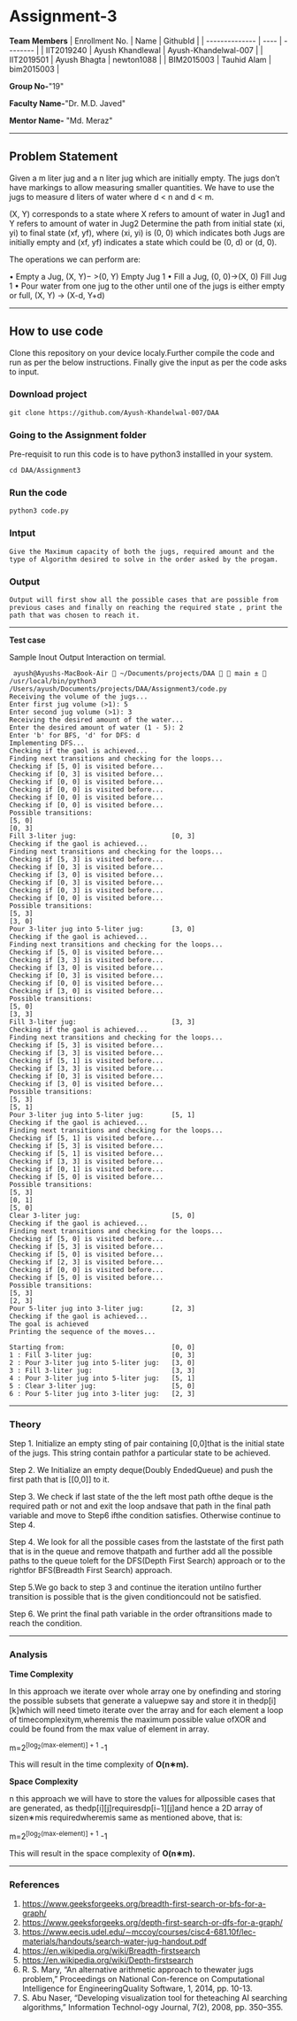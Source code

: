 # Assignment-3

**Team Members**
|   Enrollment No.  |   Name   | GithubId |
|   --------------  |   ----   | -------- |
|    IIT2019240  |   Ayush Khandlewal | Ayush-Khandelwal-007 |
|    IIT2019501  |   Ayush Bhagta |  newton1088 | 
|    BIM2015003  |   Tauhid Alam |  bim2015003  |


**Group No-**"19"

**Faculty Name-**"Dr. M.D. Javed"

**Mentor Name-** "Md. Meraz"

---
## Problem Statement

Given a m liter jug and a n liter jug which are initially
empty. The jugs don’t have markings to allow measuring
smaller quantities. We have to use the jugs to measure d liters of water where d < n and d < m.

(X, Y) corresponds to a state where X refers to amount
of water in Jug1 and Y refers to amount of water in Jug2
Determine the path from initial state (xi, yi) to final state
(xf, yf), where (xi, yi) is (0, 0) which indicates both Jugs
are initially empty and (xf, yf) indicates a state which could
be (0, d) or (d, 0).

The operations we can perform are:


• Empty a Jug, (X, Y)− >(0, Y) Empty Jug 1
• Fill a Jug, (0, 0)->(X, 0) Fill Jug 1
• Pour water from one jug to the other until one of the jugs
is either empty or full, (X, Y) -> (X-d, Y+d)

---
## How to use code

Clone this repository on your device localy.Further compile the code and run as per the below instructions. Finally give the input as per the code asks to input.

### Download project
```
git clone https://github.com/Ayush-Khandelwal-007/DAA
```

### Going to the Assignment folder
Pre-requisit to run this code is to have python3 installled in your system.
```
cd DAA/Assignment3
```

### Run the code
```
python3 code.py
```
### Intput
```
Give the Maximum capacity of both the jugs, required amount and the type of Algorithm desired to solve in the order asked by the progam.
```
### Output
```
Output will first show all the possible cases that are possible from previous cases and finally on reaching the required state , print the path that was chosen to reach it.
```
---

**Test case**

Sample Inout Output Interaction on termial.

```
 ayush@Ayushs-MacBook-Air  ~/Documents/projects/DAA   main ±  /usr/local/bin/python3 /Users/ayush/Documents/projects/DAA/Assignment3/code.py
Receiving the volume of the jugs...
Enter first jug volume (>1): 5
Enter second jug volume (>1): 3
Receiving the desired amount of the water...
Enter the desired amount of water (1 - 5): 2
Enter 'b' for BFS, 'd' for DFS: d
Implementing DFS...
Checking if the gaol is achieved...
Finding next transitions and checking for the loops...
Checking if [5, 0] is visited before...
Checking if [0, 3] is visited before...
Checking if [0, 0] is visited before...
Checking if [0, 0] is visited before...
Checking if [0, 0] is visited before...
Checking if [0, 0] is visited before...
Possible transitions: 
[5, 0]
[0, 3]
Fill 3-liter jug:                        [0, 3]
Checking if the gaol is achieved...
Finding next transitions and checking for the loops...
Checking if [5, 3] is visited before...
Checking if [0, 3] is visited before...
Checking if [3, 0] is visited before...
Checking if [0, 3] is visited before...
Checking if [0, 3] is visited before...
Checking if [0, 0] is visited before...
Possible transitions: 
[5, 3]
[3, 0]
Pour 3-liter jug into 5-liter jug:       [3, 0]
Checking if the gaol is achieved...
Finding next transitions and checking for the loops...
Checking if [5, 0] is visited before...
Checking if [3, 3] is visited before...
Checking if [3, 0] is visited before...
Checking if [0, 3] is visited before...
Checking if [0, 0] is visited before...
Checking if [3, 0] is visited before...
Possible transitions: 
[5, 0]
[3, 3]
Fill 3-liter jug:                        [3, 3]
Checking if the gaol is achieved...
Finding next transitions and checking for the loops...
Checking if [5, 3] is visited before...
Checking if [3, 3] is visited before...
Checking if [5, 1] is visited before...
Checking if [3, 3] is visited before...
Checking if [0, 3] is visited before...
Checking if [3, 0] is visited before...
Possible transitions: 
[5, 3]
[5, 1]
Pour 3-liter jug into 5-liter jug:       [5, 1]
Checking if the gaol is achieved...
Finding next transitions and checking for the loops...
Checking if [5, 1] is visited before...
Checking if [5, 3] is visited before...
Checking if [5, 1] is visited before...
Checking if [3, 3] is visited before...
Checking if [0, 1] is visited before...
Checking if [5, 0] is visited before...
Possible transitions: 
[5, 3]
[0, 1]
[5, 0]
Clear 3-liter jug:                       [5, 0]
Checking if the gaol is achieved...
Finding next transitions and checking for the loops...
Checking if [5, 0] is visited before...
Checking if [5, 3] is visited before...
Checking if [5, 0] is visited before...
Checking if [2, 3] is visited before...
Checking if [0, 0] is visited before...
Checking if [5, 0] is visited before...
Possible transitions: 
[5, 3]
[2, 3]
Pour 5-liter jug into 3-liter jug:       [2, 3]
Checking if the gaol is achieved...
The goal is achieved
Printing the sequence of the moves...

Starting from:                           [0, 0]
1 : Fill 3-liter jug:                    [0, 3]
2 : Pour 3-liter jug into 5-liter jug:   [3, 0]
3 : Fill 3-liter jug:                    [3, 3]
4 : Pour 3-liter jug into 5-liter jug:   [5, 1]
5 : Clear 3-liter jug:                   [5, 0]
6 : Pour 5-liter jug into 3-liter jug:   [2, 3]
```

---

### Theory
Step  1.  Initialize  an  empty  sting  of  pair  containing  [0,0]that  is  the  initial  state  of  the  jugs.  This  string  contain  pathfor a particular state to be achieved.

Step   2.   We   Initialize   an   empty   deque(Doubly   EndedQueue) and push the first path that is [[0,0]] to it.

Step  3.  We  check  if  last  state  of  the  the  left  most  path  ofthe  deque  is  the  required  path  or  not  and  exit  the  loop  andsave that path in the final path variable and move to Step6 ifthe condition satisfies. Otherwise continue to Step 4.

Step  4.  We  look  for  all  the  possible  cases  from  the  laststate  of  the  first  path  that  is  in  the  queue  and  remove  thatpath  and  further  add  all  the  possible  paths  to  the  queue  toleft for the DFS(Depth First Search) approach or to the rightfor BFS(Breadth First Search) approach.

Step 5.We go back to step 3 and continue the iteration untilno  further  transition  is  possible  that  is  the  given  conditioncould not be satisfied.

Step  6.  We  print  the  final  path  variable  in  the  order  oftransitions made to reach the condition.

---


### Analysis


**Time Complexity**

In  this  approach  we  iterate  over  whole  array  one  by  onefinding and storing the possible subsets that generate a valuepwe  say  and  store  it  in  thedp[i][k]which  will  need  timeto iterate over the array and for each element a loop of timecomplexitym,wheremis  the  maximum  possible  value  ofXOR  and  could  be  found  from  the  max  value  of  element  in array.

m=2<sup>[log<sub>2</sub>(max-element)] + 1</sup> -1

This will result in the time complexity of **O(n∗m).**

**Space Complexity**

n  this  approach  we  will  have  to  store  the  values  for  allpossible  cases  that  are  generated,  as  thedp[i][j]requiresdp[i−1][j]and  hence  a  2D  array  of  sizen∗mis  requiredwheremis same as mentioned above, that is:

m=2<sup>[log<sub>2</sub>(max-element)] + 1</sup> -1

This will result in the space complexity of **O(n∗m).**

---

### References

1)  https://www.geeksforgeeks.org/breadth-first-search-or-bfs-for-a-graph/
2)  https://www.geeksforgeeks.org/depth-first-search-or-dfs-for-a-graph/
3)  https://www.eecis.udel.edu/∼mccoy/courses/cisc4-681.10f/lec-materials/handouts/search-water-jug-handout.pdf
4)  https://en.wikipedia.org/wiki/Breadth-firstsearch
5)  https://en.wikipedia.org/wiki/Depth-firstsearch
6)  R.  S.  Mary,  “An  alternative  arithmetic  approach  to  thewater  jugs  problem,”  Proceedings  on  National  Con-ference  on  Computational  Intelligence  for  EngineeringQuality Software, 1, 2014, pp. 10-13.
7)  S.  Abu  Naser,  “Developing  visualization  tool  for  theteaching AI searching algorithms,” Information Technol-ogy Journal, 7(2), 2008, pp. 350–355.
